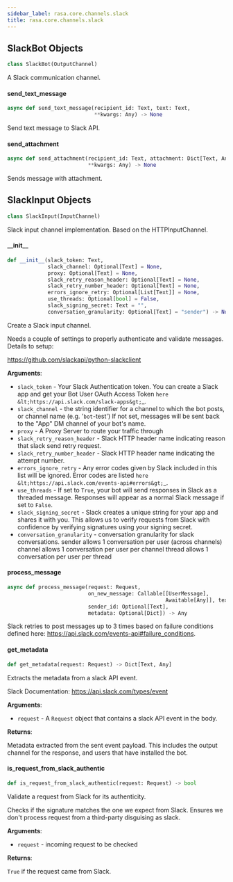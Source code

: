 ```yaml
---
sidebar_label: rasa.core.channels.slack
title: rasa.core.channels.slack
---
```

## SlackBot Objects

```python
class SlackBot(OutputChannel)
```

A Slack communication channel.

#### send\_text\_message

```python
async def send_text_message(recipient_id: Text, text: Text,
                            **kwargs: Any) -> None
```

Send text message to Slack API.

#### send\_attachment

```python
async def send_attachment(recipient_id: Text, attachment: Dict[Text, Any],
                          **kwargs: Any) -> None
```

Sends message with attachment.

## SlackInput Objects

```python
class SlackInput(InputChannel)
```

Slack input channel implementation. Based on the HTTPInputChannel.

#### \_\_init\_\_

```python
def __init__(slack_token: Text,
             slack_channel: Optional[Text] = None,
             proxy: Optional[Text] = None,
             slack_retry_reason_header: Optional[Text] = None,
             slack_retry_number_header: Optional[Text] = None,
             errors_ignore_retry: Optional[List[Text]] = None,
             use_threads: Optional[bool] = False,
             slack_signing_secret: Text = "",
             conversation_granularity: Optional[Text] = "sender") -> None
```

Create a Slack input channel.

Needs a couple of settings to properly authenticate and validate
messages. Details to setup:

https://github.com/slackapi/python-slackclient

**Arguments**:

- `slack_token` - Your Slack Authentication token. You can create a
  Slack app and get your Bot User OAuth Access Token
  `here &lt;https://api.slack.com/slack-apps&gt;`_.
- `slack_channel` - the string identifier for a channel to which
  the bot posts, or channel name (e.g. &#x27;`bot`-test&#x27;)
  If not set, messages will be sent back
  to the &quot;App&quot; DM channel of your bot&#x27;s name.
- `proxy` - A Proxy Server to route your traffic through
- `slack_retry_reason_header` - Slack HTTP header name indicating reason
  that slack send retry request.
- `slack_retry_number_header` - Slack HTTP header name indicating
  the attempt number.
- `errors_ignore_retry` - Any error codes given by Slack
  included in this list will be ignored.
  Error codes are listed
  `here &lt;https://api.slack.com/events-api#errors&gt;`_.
- `use_threads` - If set to `True`, your bot will send responses in Slack as
  a threaded message. Responses will appear as a normal Slack message
  if set to `False`.
- `slack_signing_secret` - Slack creates a unique string for your app and
  shares it with you. This allows us to verify requests from Slack
  with confidence by verifying signatures using your signing secret.
- `conversation_granularity` - conversation granularity for slack conversations.
  sender allows 1 conversation per user (across channels)
  channel allows 1 conversation per user per channel
  thread allows 1 conversation per user per thread

#### process\_message

```python
async def process_message(request: Request,
                          on_new_message: Callable[[UserMessage],
                                                   Awaitable[Any]], text: Text,
                          sender_id: Optional[Text],
                          metadata: Optional[Dict]) -> Any
```

Slack retries to post messages up to 3 times based on
failure conditions defined here:
https://api.slack.com/events-api#failure_conditions.

#### get\_metadata

```python
def get_metadata(request: Request) -> Dict[Text, Any]
```

Extracts the metadata from a slack API event.

Slack Documentation: https://api.slack.com/types/event

**Arguments**:

- `request` - A `Request` object that contains a slack API event in the body.
  

**Returns**:

  Metadata extracted from the sent event payload. This includes the output
  channel for the response, and users that have installed the bot.

#### is\_request\_from\_slack\_authentic

```python
def is_request_from_slack_authentic(request: Request) -> bool
```

Validate a request from Slack for its authenticity.

Checks if the signature matches the one we expect from Slack. Ensures
we don&#x27;t process request from a third-party disguising as slack.

**Arguments**:

- `request` - incoming request to be checked
  

**Returns**:

  `True` if the request came from Slack.

